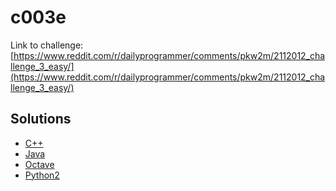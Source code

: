 # c003e

Link to challenge: [https://www.reddit.com/r/dailyprogrammer/comments/pkw2m/2112012_challenge_3_easy/](https://www.reddit.com/r/dailyprogrammer/comments/pkw2m/2112012_challenge_3_easy/)

## Solutions

* [C++](https://github.com/jimmynguyen/daily-programmer/blob/master/challenges/easy/c003e/c++/)
* [Java](https://github.com/jimmynguyen/daily-programmer/blob/master/challenges/easy/c003e/java/)
* [Octave](https://github.com/jimmynguyen/daily-programmer/blob/master/challenges/easy/c003e/octave/)
* [Python2](https://github.com/jimmynguyen/daily-programmer/blob/master/challenges/easy/c003e/python2/)